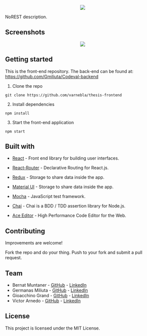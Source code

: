 
<p align="center">
  <img src="images/logo-readme-4.png" />
</p>



NoREST description.

## Screenshots

<p align="center">
  <img src="images/codeval-mockup.png" />
</p>



## Getting started

This is the front-end repository. The back-end can be found at: https://github.com/Gmiliuta/Codeval-backend

1. Clone the repo

```
git clone https://github.com/varnebla/thesis-frontend
```

2. Install dependencies
```
npm install
```

3. Start the front-end application
```
npm start
```


## Built with

* [React](https://reactjs.org/) - Front end library for building user interfaces.
* [React-Router](https://reacttraining.com/react-router/) - Declarative Routing for React.js.
* [Redux](https://redux.js.org) - Storage to share data inside the app.
* [Material UI](https://redux.js.org) - Storage to share data inside the app.


* [Mocha](https://mochajs.org/) - JavaScript test framework.
* [Chai](https://www.chaijs.com/) - Chai is a BDD / TDD assertion library for Node.js.
* [Ace Editor](https://ace.c9.io/) - High Performance Code Editor for the Web.

## Contributing

Improvements are welcome!

Fork the repo and do your thing. Push to your fork and submit a pull request.


## Team

* Bernat Muntaner - [GitHub](https://github.com/bmuntper) - [LinkedIn](https://www.linkedin.com/in/bernat-muntaner-perello/)
* Germanas Miliuta - [GitHub](https://github.com/Gmiliuta) - [LinkedIn](https://www.linkedin.com/in/germanas-miliuta/)
* Gioacchino Grand - [GitHub](https://github.com/GioGrand) - [LinkedIn](https://www.linkedin.com/in/gioacchino-grand-full-stack-developer/)
* Victor Arnedo - [GitHub](https://github.com/varnebla) - [LinkedIn](https://www.linkedin.com/in/victor-arnedo-blanco/)


## License

This project is licensed under the MIT License.